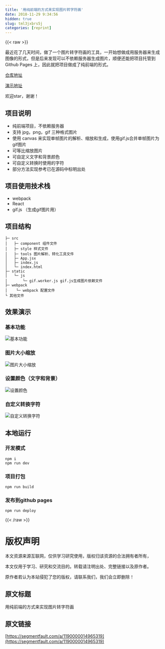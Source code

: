 ```yaml
---
title: '用纯前端的方式来实现图片转字符画' 
date: 2018-11-29 9:34:56
hidden: true
slug: tml3jxbrs5j
categories: [reprint]
---
```


{{< raw >}}

                    
<p>最近花了几天时间，做了一个图片转字符画的工具，一开始想做成用服务器来生成图像的形式，但是后来发现可以不依赖服务器生成图片，顺便还能把项目托管到 Github Pages 上，因此就把项目做成了纯前端的形式。</p>
<p><a href="https://github.com/kainstar/image-to-text" rel="nofollow noreferrer" target="_blank">仓库地址</a></p>
<p><a href="https://blog.kainstar.moe/image-to-text/" rel="nofollow noreferrer" target="_blank">演示地址</a></p>
<p>欢迎star，谢谢！</p>
<h2 id="articleHeader0">项目说明</h2>
<ul>
<li>纯前端项目，不依赖服务器</li>
<li>支持 jpg，png，gif 三种格式图片</li>
<li>使用 canvas 来实现单帧图片的解析、缩放和生成，使用gif.js合并单帧图片为gif图片</li>
<li>可等比缩放图片</li>
<li>可自定义文字和背景颜色</li>
<li>可自定义转换时使用的字符</li>
<li>部分方法实现参考已在源码中标明出处</li>
</ul>
<h2 id="articleHeader1">项目使用技术栈</h2>
<ul>
<li>webpack</li>
<li>React</li>
<li>gif.js （生成gif图片用）</li>
</ul>
<h2 id="articleHeader2">项目结构</h2>
<div class="widget-codetool" style="display:none;">
      <div class="widget-codetool--inner">
      <span class="selectCode code-tool" data-toggle="tooltip" data-placement="top" title="" data-original-title="全选"></span>
      <span type="button" class="copyCode code-tool" data-toggle="tooltip" data-placement="top" data-clipboard-text="├─ src
│   ├─ component 组件文件
│   ├─ style 样式文件
│   ├─ tools 图片解析、转化工具文件
│   ├─ App.jsx
│   ├─ index.js
│   └─ index.html
├─ static
│   └─ js
│       └─ gif.worker.js gif.js生成图片依赖文件
├─ webpack
│    └─ webpack 配置文件
└ 其他文件" title="" data-original-title="复制"></span>
      <span type="button" class="saveToNote code-tool" data-toggle="tooltip" data-placement="top" title="" data-original-title="放进笔记"></span>
      </div>
      </div><pre class="hljs stylus"><code>├─ src
│   ├─ component 组件文件
│   ├─ style 样式文件
│   ├─ tools 图片解析、转化工具文件
│   ├─ App<span class="hljs-selector-class">.jsx</span>
│   ├─ index<span class="hljs-selector-class">.js</span>
│   └─ index<span class="hljs-selector-class">.html</span>
├─ static
│   └─ js
│       └─ gif<span class="hljs-selector-class">.worker</span><span class="hljs-selector-class">.js</span> gif.js生成图片依赖文件
├─ webpack
│    └─ webpack 配置文件
└ 其他文件</code></pre>
<h2 id="articleHeader3">效果演示</h2>
<h3 id="articleHeader4">基本功能</h3>
<p><span class="img-wrap"><img data-src="/img/bVbaWIh?w=923&amp;h=774" src="https://static.alili.tech/img/bVbaWIh?w=923&amp;h=774" alt="基本功能" title="基本功能" style="cursor: pointer;"></span></p>
<h3 id="articleHeader5">图片大小缩放</h3>
<p><span class="img-wrap"><img data-src="/img/bVbaWIp?w=923&amp;h=774" src="https://static.alili.tech/img/bVbaWIp?w=923&amp;h=774" alt="图片大小缩放" title="图片大小缩放" style="cursor: pointer; display: inline;"></span></p>
<h3 id="articleHeader6">设置颜色（文字和背景）</h3>
<p><span class="img-wrap"><img data-src="/img/bVbaWIs?w=923&amp;h=774" src="https://static.alili.tech/img/bVbaWIs?w=923&amp;h=774" alt="设置颜色" title="设置颜色" style="cursor: pointer;"></span></p>
<h3 id="articleHeader7">自定义转换字符</h3>
<p><span class="img-wrap"><img data-src="/img/bVbaWIu?w=923&amp;h=774" src="https://static.alili.tech/img/bVbaWIu?w=923&amp;h=774" alt="自定义转换字符" title="自定义转换字符" style="cursor: pointer;"></span></p>
<h2 id="articleHeader8">本地运行</h2>
<h3 id="articleHeader9">开发模式</h3>
<div class="widget-codetool" style="display:none;">
      <div class="widget-codetool--inner">
      <span class="selectCode code-tool" data-toggle="tooltip" data-placement="top" title="" data-original-title="全选"></span>
      <span type="button" class="copyCode code-tool" data-toggle="tooltip" data-placement="top" data-clipboard-text="npm i
npm run dev" title="" data-original-title="复制"></span>
      <span type="button" class="saveToNote code-tool" data-toggle="tooltip" data-placement="top" title="" data-original-title="放进笔记"></span>
      </div>
      </div><pre class="bash hljs"><code class="bash">npm i
npm run dev</code></pre>
<h3 id="articleHeader10">项目打包</h3>
<div class="widget-codetool" style="display:none;">
      <div class="widget-codetool--inner">
      <span class="selectCode code-tool" data-toggle="tooltip" data-placement="top" title="" data-original-title="全选"></span>
      <span type="button" class="copyCode code-tool" data-toggle="tooltip" data-placement="top" data-clipboard-text="npm run build" title="" data-original-title="复制"></span>
      <span type="button" class="saveToNote code-tool" data-toggle="tooltip" data-placement="top" title="" data-original-title="放进笔记"></span>
      </div>
      </div><pre class="bash hljs"><code class="bash" style="word-break: break-word; white-space: initial;">npm run build</code></pre>
<h3 id="articleHeader11">发布到github pages</h3>
<div class="widget-codetool" style="display:none;">
      <div class="widget-codetool--inner">
      <span class="selectCode code-tool" data-toggle="tooltip" data-placement="top" title="" data-original-title="全选"></span>
      <span type="button" class="copyCode code-tool" data-toggle="tooltip" data-placement="top" data-clipboard-text="npm run deploy" title="" data-original-title="复制"></span>
      <span type="button" class="saveToNote code-tool" data-toggle="tooltip" data-placement="top" title="" data-original-title="放进笔记"></span>
      </div>
      </div><pre class="bash hljs"><code class="bash" style="word-break: break-word; white-space: initial;">npm run deploy</code></pre>

                
{{< /raw >}}

# 版权声明
本文资源来源互联网，仅供学习研究使用，版权归该资源的合法拥有者所有，

本文仅用于学习、研究和交流目的。转载请注明出处、完整链接以及原作者。

原作者若认为本站侵犯了您的版权，请联系我们，我们会立即删除！

## 原文标题
用纯前端的方式来实现图片转字符画

## 原文链接
[https://segmentfault.com/a/1190000014965319](https://segmentfault.com/a/1190000014965319)

